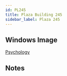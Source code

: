 ```yaml
---
id: PL245
title: Plaza Building 245
sidebar_label: Plaza 245
---
```


## Windows Image
[Psychology](image-win-psychlogy.md)

## Notes
